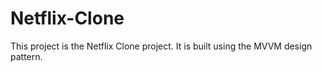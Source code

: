 # Netflix-Clone
This project is the Netflix Clone project. It is built using the MVVM design pattern.
